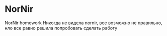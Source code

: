 # NorNir
NorNir homework
Никогда не видела nornir, все возможно не правильно, нло все равно решила попробовать сделать работу
